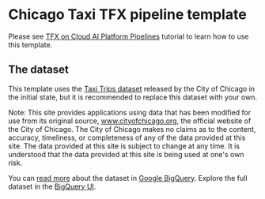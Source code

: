 # Chicago Taxi TFX pipeline template

Please see [TFX on Cloud AI Platform Pipelines](
https://www.tensorflow.org/tfx/tutorials/tfx/cloud-ai-platform-pipelines)
tutorial to learn how to use this template.

## The dataset

This template uses the [Taxi Trips dataset](
https://data.cityofchicago.org/Transportation/Taxi-Trips/wrvz-psew)
released by the City of Chicago in the initial state, but it is recommended to
replace this dataset with your own.

Note: This site provides applications using data that has been modified
for use from its original source, www.cityofchicago.org, the official website of
the City of Chicago. The City of Chicago makes no claims as to the content,
accuracy, timeliness, or completeness of any of the data provided at this site.
The data provided at this site is subject to change at any time. It is
understood that the data provided at this site is being used at one's own risk.

You can [read more](
https://console.cloud.google.com/marketplace/details/city-of-chicago-public-data/chicago-taxi-trips)
about the dataset in [Google BigQuery](https://cloud.google.com/bigquery/).
Explore the full dataset in the
[BigQuery UI](
https://bigquery.cloud.google.com/dataset/bigquery-public-data:chicago_taxi_trips).
